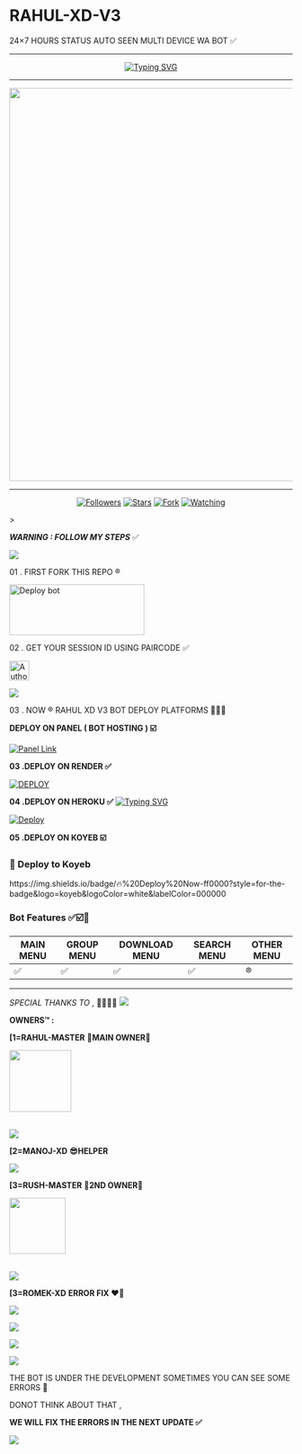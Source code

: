 # RAHUL-XD-V3
24×7 HOURS STATUS AUTO SEEN MULTI DEVICE WA BOT ✅
***
</p> <p align="center">
<a href="https://git.io/typing-svg"><img src="https://readme-typing-svg.demolab.com?font=Rahul+Dirt&size=65&pause=1000&color=F72C3F&background=FF20A500&center=true&vCenter=true&width=1000&height=150&lines=RAHUL-XD-V3;CREATE+BY+RAHUL+MASTER" alt="Typing SVG" /></a>

***

  <p align="center">
<a href="https://github.com/rahul-master143-/RAHUL-XD-V3/new/main">
    <img src="https://i.ibb.co/d4GxTgKf/temp-image.jpg"  width="700px">
</a>

<hr>

  <p align="center">
<a href="https://github.com/Rahulmaster143?tab=followers"><img title="Followers" src="https://img.shields.io/github/followers/Rahulmaster143?label=Followers&style=social"></a>
<a href="https://github.com/Rahulmaster143/RAHUL-XD-V3/stargazers/"><img title="Stars" src="https://img.shields.io/github/stars/Rahulmaster143/RAHUL-XD-V3?&style=social"></a>
<a href="https://github.com/Rahulmaster143/RAHUL-XD-V3/network/members"><img title="Fork" src="https://img.shields.io/github/forks/Rahulmaster143/RAHUL-XD-V3?style=social"></a>
<a href="https://github.com/Rahulmaster143/RAHUL-XD-V3/watchers"><img title="Watching" src="https://img.shields.io/github/watchers/Rahulmaster143/RAHUL-XD-V3?label=Watching&style=social"></a>
</p>></a>                     


  
***WARNING : FOLLOW MY STEPS***  ✅

<img src="https://user-images.githubusercontent.com/73097560/115834477-dbab4500-a447-11eb-908a-139a6edaec5c.gif">

01 . FIRST FORK THIS REPO ®️

<a href="https://github.com/rahulmaster143/RAHUL-XD-V3/fork" target="blank"><img align="center" src="https://i.imgur.com/cxaSEWe.png" alt="Deploy bot" height="90" width="240" /></a>
  <div>
<div>

02 . GET YOUR SESSION ID USING PAIRCODE ✅

<a href="https://rahul-xd-v3-pair-code.onrender.com/"><img height= "35" title="Author" src="https://img.shields.io/badge/GET SESSION ID-orangered?style=for-the-badge&logo=render"></a>
<p/>
<img src="https://user-images.githubusercontent.com/73097560/115834477-dbab4500-a447-11eb-908a-139a6edaec5c.gif">


03 . NOW ®️ RAHUL XD V3 BOT DEPLOY PLATFORMS 🚩🇮🇳


**DEPLOY ON PANEL ( BOT HOSTING ) ☑️**
 
<a href='https://bot-hosting.net/?aff=1097457675723341836' target="_blank"><img alt='Panel Link'
src='https://img.shields.io/badge/HOSTING%20PANEL-blue?style=for-the-badge&logo=Cloudflare&logoColor=white'/></a>

**03 .DEPLOY ON RENDER ✅**

<a href='https://dashboard.render.com' target="_blank"><img alt='DEPLOY' src='https://img.shields.io/badge/RENDER-h?color=maroon&style=for-the-badge&logo=render'/></a></p>

**04  .DEPLOY ON HEROKU ✅**
[![Typing SVG](https://readme-typing-svg.herokuapp.com?font=Rockstar-ExtraBold&color=blue&lines=𝗗𝗘𝗣𝗟𝗢𝗬+⤵️+𝗢𝗡+𝗛𝗘𝗥𝗢𝗞𝗨+🛰️)](https://git.io/typing-svg)
</p><p align="left">

[![Deploy](https://www.herokucdn.com/deploy/button.svg)](https://heroku.com/deploy?template=https://github.com/rahulmaster143/RAHUL-XD-V3)
  </a>

**05     .DEPLOY ON KOYEB ☑️**
<h3>🚀 Deploy to Koyeb</h3>
</a>
https://img.shields.io/badge/🔥%20Deploy%20Now-ff0000?style=for-the-badge&logo=koyeb&logoColor=white&labelColor=000000


  ### Bot Features ✅☑️🌈

| MAIN MENU | GROUP MENU | DOWNLOAD MENU | SEARCH MENU | OTHER MENU |
| --------| ----------- | --------- | ----------- | -------- | 
| ✅      |  ✅         |    ✅     |     ✅      |     ®️   |


--------

*SPECIAL THANKS TO* , 👨🏻‍💻🚩
<a><img src='https://i.imgur.com/LyHic3i.gif'/></a>


**OWNERS™ :** 

**[1=RAHUL-MASTER** **📍MAIN OWNER👑**

<a href="https://github.com/Rahulmaster143/"><img src="https://cdn.ironman.my.id/q/JwvTg.jpg" width=110 height=110></a>  
<br>
 </p>
<p align="center">

<a><img src='https://i.imgur.com/LyHic3i.gif'/></a>
<p align="center">
	
**[2=MANOJ-XD** **😎HELPER**



<a><img src='https://i.imgur.com/LyHic3i.gif'/></a>
<p align="center">
	
 **[3=RUSH-MASTER** **📍2ND OWNER🚩**

<a href="https://github.com/Rushmaster12/"><img src="https://cdn.ironman.my.id/i/5yp4s8.jpeg" width=100 height=100></a>  
<br>
 </p>

<a><img src='https://i.imgur.com/LyHic3i.gif'/></a>
<p align="center">


**[3=ROMEK-XD** **ERROR FIX ❤️‍🔥**




<a><img src='https://i.imgur.com/LyHic3i.gif'/></a>
<p align="center">

<a><img src='https://i.imgur.com/LyHic3i.gif'/></a>
<p align="center">

 <a><img src='https://i.imgur.com/LyHic3i.gif'/></a>
<p align="center">

 <a><img src='https://i.imgur.com/LyHic3i.gif'/></a>
<p align="center">

 
THE BOT IS UNDER THE DEVELOPMENT SOMETIMES YOU CAN SEE SOME ERRORS 💢

DONOT THINK ABOUT THAT ,


**WE WILL FIX THE ERRORS IN THE NEXT UPDATE ✅**

<a><img src='https://i.imgur.com/LyHic3i.gif'/></a>


